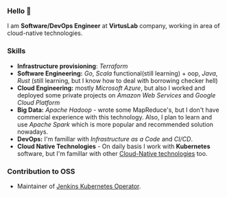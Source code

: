### Hello 👋

I am **Software/DevOps Engineer** at **VirtusLab** company, working in area of cloud-native technologies.

### Skills
* **Infrastructure provisioning**: *Terraform*
* **Software Engineering:** *Go*, *Scala* functional(still learning) + oop, *Java*, *Rust* (still learning, but I know how to deal with borrowing checker hell)
* **Cloud Engineering:** mostly *Microsoft Azure*, but also I worked and deployed some private projects on *Amazon Web Services* and *Google Cloud Platform*
* **Big Data:** *Apache Hadoop* - wrote some MapReduce's, but I don't have commercial experience with this technology. Also, I plan to learn and use *Apache Spark* which is more popular and recommended solution nowadays. 
* **DevOps:** I'm famillar with *Infrastructure as a Code* and *CI/CD*.
* **Cloud Native Technologies** - On daily basis I work with **Kubernetes** software, but I'm famillar with other [Cloud-Native technologies](https://landscape.cncf.io/) too.

### Contribution to OSS
* Maintainer of [Jenkins Kubernetes Operator](https://github.com/jenkinsci/kubernetes-operator).
